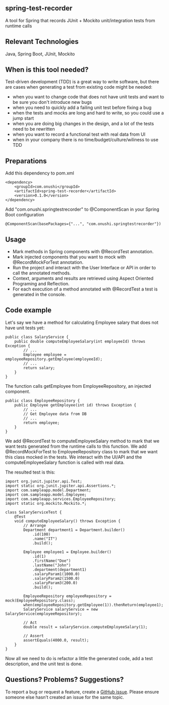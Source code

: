 ## spring-test-recorder

A tool for Spring that records JUnit + Mockito unit/integration tests from runtime calls

## Relevant Technologies

Java, Spring Boot, JUnit, Mockito

## When is this tool needed?
Test-driven development (TDD) is a great way to write software, but there are cases when generating a test from existing code might be needed:
- when you want to change code that does not have unit tests and want to be sure you don't introduce new bugs
- when you need to quickly add a failing unit test before fixing a bug
- when the tests and mocks are long and hard to write, so you could use a jump start
- when you are doing big changes in the design, and a lot of the tests need to be rewritten
- when you want to record a functional test with real data from UI
- when in your company there is no time/budget/culture/wiliness to use TDD

## Preparations
Add this dependency to pom.xml

    <dependency>
        <groupId>com.onushi</groupId>
        <artifactId>spring-test-recorder</artifactId>
        <version>0.1.0</version>
    </dependency>

Add "com.onushi.springtestrecorder" to @ComponentScan in your Spring Boot configuration 
    
    @ComponentScan(basePackages={"...", "com.onushi.springtestrecorder"})

## Usage
- Mark methods in Spring components with @RecordTest annotation.  
- Mark injected components that you want to mock with @RecordMockForTest annotation.  
- Run the project and interact with the User Interface or API in order to call the annotated methods.  
- Context, arguments and results are retrieved using Aspect Oriented Programing and Reflection. 
- For each execution of a method annotated with @RecordTest a test is generated in the console.  

## Code example
Let's say we have a method for calculating Employee salary that does not have unit tests yet:

	public class SalaryService {
		public double computeEmployeeSalary(int employeeId) throws Exception {
			// ...
			Employee employee = employeeRepository.getEmployee(employeeId);
			// ...
			return salary;
		}
	}
	
The function calls getEmployee from EmployeeRepository, an injected component.

	public class EmployeeRepository {
		public Employee getEmployee(int id) throws Exception {
			// ...
			// Get Employee data from DB
			// ...
			return employee;
		}
	}

We add @RecordTest to computeEmployeeSalary method to mark that we want tests generated from the runtime calls to this function.
We add @RecordMockForTest to EmployeeRepository class to mark that we want this class mocked in the tests.
We interact with the UI/API and the computeEmployeeSalary function is called with real data.

The resulted test is this:

	import org.junit.jupiter.api.Test;
	import static org.junit.jupiter.api.Assertions.*;
	import com.sampleapp.model.Department;
	import com.sampleapp.model.Employee;
	import com.sampleapp.services.EmployeeRepository;
	import static org.mockito.Mockito.*;

	class SalaryServiceTest {
		@Test
		void computeEmployeeSalary() throws Exception {
			// Arrange
			Department department1 = Department.builder()
				.id(100)
				.name("IT")
				.build();

			Employee employee1 = Employee.builder()
				.id(1)
				.firstName("Doe")
				.lastName("John")
				.department(department1)
				.salaryParam1(1000.0)
				.salaryParam2(1500.0)
				.salaryParam3(200.0)
				.build();

			EmployeeRepository employeeRepository = mock(EmployeeRepository.class);
			when(employeeRepository.getEmployee(1)).thenReturn(employee1);
			SalaryService salaryService = new SalaryService(employeeRepository);

			// Act
			double result = salaryService.computeEmployeeSalary(1);

			// Assert
			assertEquals(4000.0, result);
		}
	}

Now all we need to do is refactor a little the generated code, add a test description, and the unit test is done.

## Questions? Problems? Suggestions?
To report a bug or request a feature, create a [GitHub issue](https://github.com/ibreaz/spring-test-recorder/issues/new/choose). 
Please ensure someone else hasn’t created an issue for the same topic.


